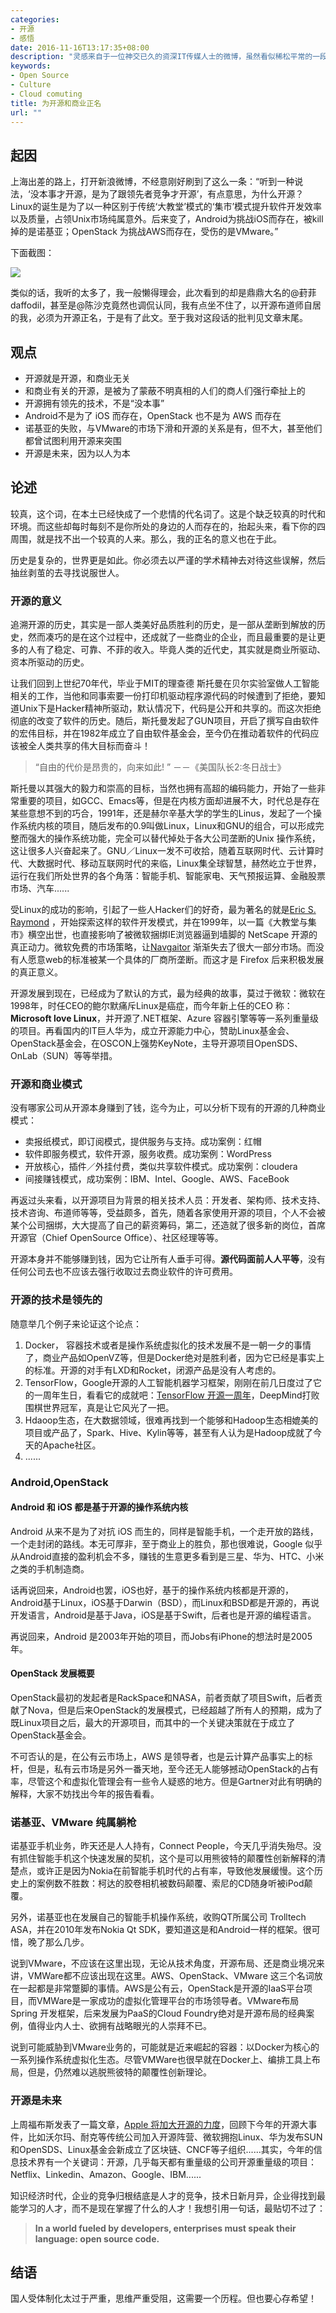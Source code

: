 ```yaml
---
categories:
- 开源
- 感悟
date: 2016-11-16T13:17:35+08:00
description: "灵感来自于一位神交已久的资深IT传媒人士的微博，虽然看似稀松平常的一段内容，却体现了时下大多数人对于开源认知的浅薄，使我不得不去专门写一篇文章来为开源正名。不吐不快、如芒在背。"
keywords:
- Open Source
- Culture
- Cloud comuting
title: 为开源和商业正名
url: ""
---
```


## 起因

上海出差的路上，打开新浪微博，不经意刚好刷到了这么一条：“听到一种说法，‘没本事才开源，是为了跟领先者竞争才开源’，有点意思，为什么开源？Linux的诞生是为了以一种区别于传统‘大教堂’模式的‘集市’模式提升软件开发效率以及质量，占领Unix市场纯属意外。后来变了，Android为挑战iOS而存在，被kill掉的是诺基亚；OpenStack 为挑战AWS而存在，受伤的是VMware。” 

下面截图：

![](https://raw.githubusercontent.com/lijiangsheng1/lijiansheng_github_pages/master/content/posts/OpenSource/naming_opensource.jpeg)

类似的话，我听的太多了，我一般懒得理会，此次看到的却是鼎鼎大名的@葑菲daffodil，甚至是@陈沙克竟然也调侃认同，我有点坐不住了，以开源布道师自居的我，必须为开源正名，于是有了此文。至于我对这段话的批判见文章末尾。

## 观点

* 开源就是开源，和商业无关
* 和商业有关的开源，是被为了蒙蔽不明真相的人们的商人们强行牵扯上的
* 开源拥有领先的技术，不是“没本事”
* Android不是为了 iOS 而存在，OpenStack 也不是为 AWS 而存在
* 诺基亚的失败，与VMware的市场下滑和开源的关系是有，但不大，甚至他们都曾试图利用开源来突围
* 开源是未来，因为以人为本

## 论述

较真，这个词，在本土已经快成了一个悲情的代名词了。这是个缺乏较真的时代和环境。而这些却每时每刻不是你所处的身边的人而存在的，抬起头来，看下你的四周围，就是找不出一个较真的人来。那么，我的正名的意义也在于此。

历史是复杂的，世界更是如此。你必须去以严谨的学术精神去对待这些误解，然后抽丝剥茧的去寻找说服世人。

### 开源的意义

追溯开源的历史，其实是一部人类美好品质胜利的历史，是一部从垄断到解放的历史，然而凑巧的是在这个过程中，还成就了一些商业的企业，而且最重要的是让更多的人有了稳定、可靠、不菲的收入。毕竟人类的近代史，其实就是商业所驱动、资本所驱动的历史。

让我们回到上世纪70年代，毕业于MIT的理查德 斯托曼在贝尔实验室做人工智能相关的工作，当他和同事索要一份打印机驱动程序源代码的时候遭到了拒绝，要知道Unix下是Hacker精神所驱动，默认情况下，代码是公开和共享的。而这次拒绝彻底的改变了软件的历史。随后，斯托曼发起了GUN项目，开启了撰写自由软件的宏伟目标，并在1982年成立了自由软件基金会，至今仍在推动着软件的代码应该被全人类共享的伟大目标而奋斗！

> “自由的代价是昂贵的，向来如此!  ”           －－《美国队长2:冬日战士》

斯托曼以其强大的毅力和崇高的目标，当然也拥有高超的编码能力，开始了一些非常重要的项目，如GCC、Emacs等，但是在内核方面却进展不大，时代总是存在某些意想不到的巧合，1991年，还是赫尔辛基大学的学生的Linus，发起了一个操作系统内核的项目，随后发布的0.9叫做Linux，Linux和GNU的组合，可以形成完整而强大的操作系统功能，完全可以替代掉处于各大公司垄断的Unix 操作系统，这让很多人兴奋起来了。GNU／Linux一发不可收拾，随着互联网时代、云计算时代、大数据时代、移动互联网时代的来临，Linux集全球智慧，赫然屹立于世界，运行在我们所处世界的各个角落：智能手机、智能家电、天气预报运算、金融股票市场、汽车......

受Linux的成功的影响，引起了一些人Hacker们的好奇，最为著名的就是[Eric S. Raymond](https://en.wikipedia.org/wiki/Eric_S._Raymond) ，开始探索这样的软件开发模式，并在1999年，以一篇《大教堂与集市》横空出世，也直接影响了被微软捆绑IE浏览器逼到墙脚的 NetScape 开源的真正动力。微软免费的市场策略，让[Navgaitor](https://en.wikipedia.org/wiki/Netscape_Navigator) 渐渐失去了很大一部分市场。而没有人愿意web的标准被某一个具体的厂商所垄断。而这才是 Firefox 后来积极发展的真正意义。

开源发展到现在，已经成为了默认的方式，最为经典的故事，莫过于微软：微软在1998年，时任CEO的鲍尔默痛斥Linux是癌症，而今年新上任的CEO 称：**Microsoft love  Linux**，并开源了.NET框架、Azure 容器引擎等等一系列重量级的项目。再看国内的IT巨人华为，成立开源能力中心，赞助Linux基金会、OpenStack基金会，在OSCON上强势KeyNote，主导开源项目OpenSDS、OnLab（SUN）等等举措。

### 开源和商业模式

没有哪家公司从开源本身赚到了钱，迄今为止，可以分析下现有的开源的几种商业模式：

* 卖报纸模式，即订阅模式，提供服务与支持。成功案例：红帽
* 软件即服务模式，软件开源，服务收费。成功案例：WordPress
* 开放核心，插件／外挂付费，类似共享软件模式。成功案例：cloudera
* 间接赚钱模式，成功案例：IBM、Intel、Google、AWS、FaceBook

再返过头来看，以开源项目为背景的相关技术人员：开发者、架构师、技术支持、技术咨询、布道师等等，受益颇多，首先，随着各家使用开源的项目，个人不会被某个公司捆绑，大大提高了自己的薪资筹码，第二，还造就了很多新的岗位，首席开源官（Chief OpenSource Office）、社区经理等等。

开源本身并不能够赚到钱，因为它让所有人垂手可得。**源代码面前人人平等**，没有任何公司去也不应该去强行收取过去商业软件的许可费用。

### 开源的技术是领先的

随意举几个例子来论证这个论点：

1. Docker， 容器技术或者是操作系统虚拟化的技术发展不是一朝一夕的事情了，商业产品如OpenVZ等，但是Docker绝对是胜利者，因为它已经是事实上的标准。开源的对手有LXD和Rocket，闭源产品是没有人考虑的。
2. TensorFlow，Google开源的人工智能机器学习框架，刚刚在前几日度过了它的一周年生日，看看它的成就吧：[TensorFlow 开源一周年](http://lijiangsheng1.github.io/posts/opensource/daily_reading/2016_11/%E5%BC%80%E6%BA%90%E4%B9%8B%E9%81%93%282016.11.11%29/)，DeepMind打败围棋世界冠军，真是让它风光了一把。
3. Hdaoop生态，在大数据领域，很难再找到一个能够和Hadoop生态相媲美的项目或产品了，Spark、Hive、Kylin等等，甚至有人认为是Hadoop成就了今天的Apache社区。
4. ......

### Android,OpenStack 

#### Android 和 iOS  都是基于开源的操作系统内核

Android 从来不是为了对抗 iOS 而生的，同样是智能手机，一个走开放的路线，一个走封闭的路线。本无可厚非，至于商业上的胜负，那也很难说，Google 似乎从Android直接的盈利机会不多，赚钱的生意更多看到是三星、华为、HTC、小米之类的手机制造商。

话再说回来，Android也罢，iOS也好，基于的操作系统内核都是开源的，Android基于Linux，iOS基于Darwin（BSD），而Linux和BSD都是开源的，再说开发语言，Android是基于Java，iOS是基于Swift，后者也是开源的编程语言。

再说回来，Android 是2003年开始的项目，而Jobs有iPhone的想法时是2005年。

#### OpenStack 发展概要

OpenStack最初的发起者是RackSpace和NASA，前者贡献了项目Swift，后者贡献了Nova，但是后来OpenStack的发展模式，已经超越了所有人的预期，成为了既Linux项目之后，最大的开源项目，而其中的一个关键决策就在于成立了OpenStack基金会。

不可否认的是，在公有云市场上，AWS 是领导者，也是云计算产品事实上的标杆，但是，私有云市场是另外一番天地，至今还无人能够撼动OpenStack的占有率，尽管这个和虚拟化管理会有一些令人疑惑的地方。但是Gartner对此有明确的解释，大家不妨找出今年的报告看看。

### 诺基亚、VMware 纯属躺枪

诺基亚手机业务，昨天还是人人持有，Connect People，今天几乎消失殆尽。没有抓住智能手机这个快速发展的契机，这个是可以用熊彼特的颠覆性创新解释的清楚点，或许正是因为Nokia在前智能手机时代的占有率，导致他发展缓慢。这个历史上的案例数不胜数：柯达的胶卷相机被数码颠覆、索尼的CD随身听被iPod颠覆。

另外，诺基亚也在发展自己的智能手机操作系统，收购QT所属公司 Trolltech ASA，并在2010年发布Nokia Qt SDK，要知道这是和Android一样的框架。很可惜，晚了那么几步。

说到VMware，不应该在这里出现，无论从技术角度，开源布局、还是商业境况来讲，VMWare都不应该出现在这里。AWS、OpenStack、VMware 这三个名词放在一起都是非常蹩脚的事情。AWS是公有云，OpenStack是开源的IaaS平台项目，而VMWare是一家成功的虚拟化管理平台的市场领导者。VMware布局Spring 开发框架，后来发展为PaaS的Cloud Foundry绝对是开源布局的经典案例，值得业内人士、欲拥有战略眼光的人崇拜不已。

说到可能威胁到VMware业务的，可能就是近来崛起的容器：以Docker为核心的一系列操作系统虚拟化生态。尽管VMWare也很早就在Docker上、编排工具上布局，但是，仍然难以逃脱熊彼特的颠覆性创新理论。

### 开源是未来

上周福布斯发表了一篇文章，[Apple 将加大开源的力度](http://lijiangsheng1.github.io/posts/opensource/daily_reading/2016_11/%E5%BC%80%E6%BA%90%E4%B9%8B%E9%81%93%282016.11.10%29/)，回顾下今年的开源大事件，比如沃尔玛、耐克等传统公司加入开源阵营、微软拥抱Linux、华为发布SUN和OpenSDS、Linux基金会新成立了区块链、CNCF等子组织......其实，今年的信息技术界有一个关键词：开源，几乎每天都有重量级的公司开源重量级的项目：Netflix、Linkedin、Amazon、Google、IBM......

知识经济时代，企业的竞争归根结底是人才的竞争，技术日新月异，企业得找到最能学习的人才，而不是现在掌握了什么的人才！我想引用一句话，最贴切不过了：

> **In a world fueled by developers, enterprises must speak their language: open source code.**

## 结语

国人受体制化太过于严重，思维严重受阻，这需要一个历程。但也要心存希望！

